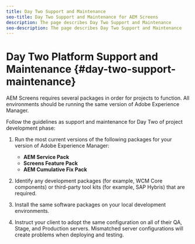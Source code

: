 ```yaml
---
title: Day Two Support and Maintenance
seo-title: Day Two Support and Maintenance for AEM Screens
description: The page describes Day Two Support and Maintenance
seo-description: The page describes Day Two Support and Maintenance
---
```


# Day Two Platform Support and Maintenance {#day-two-support-maintenance}

AEM Screens requires several packages in order for projects to function. All environments should be running the same version of Adobe Experience Manager.

Follow the guidelines as support and maintenance for Day Two of project development phase:

1. Run the most current versions of the following packages for your version of Adobe Experience Manager:

   * **AEM Service Pack**
   * **Screens Feature Pack**
   * **AEM Cumulative Fix Pack**

1. Identify any development packages (for example, WCM Core components) or third-party tool kits (for example, SAP Hybris) that are required.

1. Install the same software packages on your local development environments.

1. Instruct your client to adopt the same configuration on all of their QA, Stage, and Production servers. Mismatched server configurations will create problems when deploying and testing.
